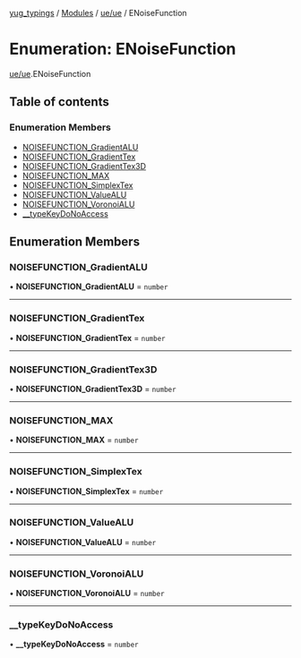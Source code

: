 [yug_typings](../README.md) / [Modules](../modules.md) / [ue/ue](../modules/ue_ue.md) / ENoiseFunction

# Enumeration: ENoiseFunction

[ue/ue](../modules/ue_ue.md).ENoiseFunction

## Table of contents

### Enumeration Members

- [NOISEFUNCTION\_GradientALU](ue_ue.ENoiseFunction.md#noisefunction_gradientalu)
- [NOISEFUNCTION\_GradientTex](ue_ue.ENoiseFunction.md#noisefunction_gradienttex)
- [NOISEFUNCTION\_GradientTex3D](ue_ue.ENoiseFunction.md#noisefunction_gradienttex3d)
- [NOISEFUNCTION\_MAX](ue_ue.ENoiseFunction.md#noisefunction_max)
- [NOISEFUNCTION\_SimplexTex](ue_ue.ENoiseFunction.md#noisefunction_simplextex)
- [NOISEFUNCTION\_ValueALU](ue_ue.ENoiseFunction.md#noisefunction_valuealu)
- [NOISEFUNCTION\_VoronoiALU](ue_ue.ENoiseFunction.md#noisefunction_voronoialu)
- [\_\_typeKeyDoNoAccess](ue_ue.ENoiseFunction.md#__typekeydonoaccess)

## Enumeration Members

### NOISEFUNCTION\_GradientALU

• **NOISEFUNCTION\_GradientALU** = `number`

___

### NOISEFUNCTION\_GradientTex

• **NOISEFUNCTION\_GradientTex** = `number`

___

### NOISEFUNCTION\_GradientTex3D

• **NOISEFUNCTION\_GradientTex3D** = `number`

___

### NOISEFUNCTION\_MAX

• **NOISEFUNCTION\_MAX** = `number`

___

### NOISEFUNCTION\_SimplexTex

• **NOISEFUNCTION\_SimplexTex** = `number`

___

### NOISEFUNCTION\_ValueALU

• **NOISEFUNCTION\_ValueALU** = `number`

___

### NOISEFUNCTION\_VoronoiALU

• **NOISEFUNCTION\_VoronoiALU** = `number`

___

### \_\_typeKeyDoNoAccess

• **\_\_typeKeyDoNoAccess** = `number`
